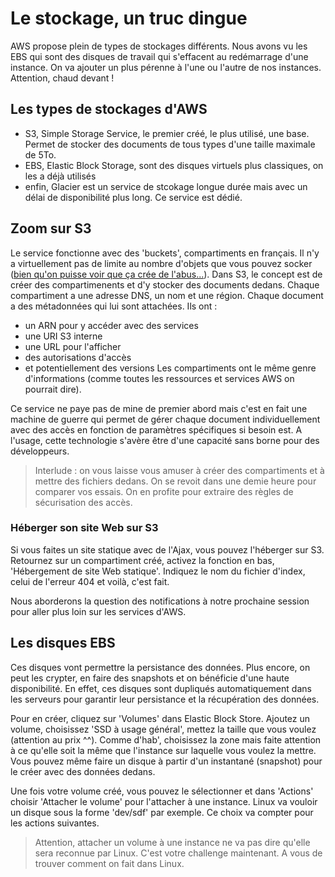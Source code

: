 # Le stockage, un truc dingue
AWS propose plein de types de stockages différents.
Nous avons vu les EBS qui sont des disques de travail qui s'effacent au redémarrage d'une instance.
On va ajouter un plus pérenne à l'une ou l'autre de nos instances. Attention, chaud devant !

## Les types de stockages d'AWS
- S3, Simple Storage Service, le premier créé, le plus utilisé, une base. Permet de stocker des documents de tous types d'une taille maximale de 5To.
- EBS, Elastic Block Storage, sont des disques virtuels plus classiques, on les a déjà utilisés
- enfin, Glacier est un service de stcokage longue durée mais avec un délai de disponibilité plus long. Ce service est dédié.

## Zoom sur S3
Le service fonctionne avec des 'buckets', compartiments en français. Il n'y a virtuellement pas de limite au nombre d'objets que vous pouvez socker ([bien qu'on puisse voir que ça crée de l'abus...](https://linformaticien.com/scaleway-inquiet-de-la-cryptomonnaie-chia/)).
Dans S3, le concept est de créer des compartimenents et d'y stocker des documents dedans. Chaque compartiment a une adresse DNS, un nom et une région.
Chaque document a des métadonnées qui lui sont attachées. Ils ont :
- un ARN pour y accéder avec des services
- une URI S3 interne
- une URL pour l'afficher
- des autorisations d'accès
- et potentiellement des versions
Les compartiments ont le même genre d'informations (comme toutes les ressources et services AWS on pourrait dire).

Ce service ne paye pas de mine de premier abord mais c'est en fait une machine de guerre qui permet de gérer chaque document individuellement avec des accès en fonction de paramètres spécifiques si besoin est. A l'usage, cette technologie s'avère être d'une capacité sans borne pour des développeurs.

> Interlude : on vous laisse vous amuser à créer des compartiments et à mettre des fichiers dedans. On se revoit dans une demie heure pour comparer vos essais. On en profite pour extraire des règles de sécurisation des accès.

### Héberger son site Web sur S3
Si vous faites un site statique avec de l'Ajax, vous pouvez l'héberger sur S3.
Retournez sur un compartiment créé, activez la fonction en bas, 'Hébergement de site Web statique'.
Indiquez le nom du fichier d'index, celui de l'erreur 404 et voilà, c'est fait.

Nous aborderons la question des notifications à notre prochaine session pour aller plus loin sur les services d'AWS.

## Les disques EBS
Ces disques vont permettre la persistance des données. Plus encore, on peut les crypter, en faire des snapshots et on bénéficie d'une haute disponibilité. En effet, ces disques sont dupliqués automatiquement dans les serveurs pour garantir leur persistance et la récupération des données.

Pour en créer, cliquez sur 'Volumes' dans Elastic Block Store. Ajoutez un volume, choisissez 'SSD à usage général', mettez la taille que vous voulez (attention au prix ^^). Comme d'hab', choisissez la zone mais faite attention à ce qu'elle soit la même que l'instance sur laquelle vous voulez la mettre.
Vous pouvez même faire un disque à partir d'un instantané (snapshot) pour le créer avec des données dedans.

Une fois votre volume créé, vous pouvez le sélectionner et dans 'Actions' choisir 'Attacher le volume' pour l'attacher à une instance. Linux va vouloir un disque sous la forme 'dev/sdf' par exemple. Ce choix va compter pour les actions suivantes.

> Attention, attacher un volume à une instance ne va pas dire qu'elle sera reconnue par Linux. C'est votre challenge maintenant. A vous de trouver comment on fait dans Linux.